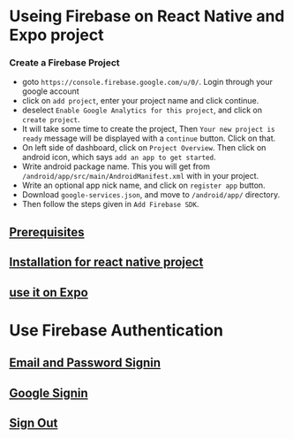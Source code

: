 # Useing Firebase on React Native and Expo project

### Create a Firebase Project

- goto `https://console.firebase.google.com/u/0/`. Login through your google account
- click on `add project`, enter your project name and click continue.
- deselect `Enable Google Analytics for this project`, and click on `create project`.
- It will take some time to create the project, Then `Your new project is ready` message will be displayed with a `continue` button. Click on that.
- On left side of dashboard, click on `Project Overview`. Then click on android icon, which says `add an app to get started`.
- Write android package name. This you will get from `/android/app/src/main/AndroidManifest.xml` with in your project.
- Write an optional app nick name, and click on `register app` button.
- Download `google-services.json`, and move to `/android/app/` directory.
- Then follow the steps given in `Add Firebase SDK`.

## [Prerequisites](https://rnfirebase.io/#prerequisites)

## [Installation for react native project](https://rnfirebase.io/#installation-for-react-native-cli-projects)

## [use it on Expo](https://rnfirebase.io/#expo)

# Use Firebase Authentication

## [Email and Password Signin](https://rnfirebase.io/auth/usage#emailpassword-sign-in)

## [Google Signin](https://rnfirebase.io/auth/social-auth#google)

## [Sign Out](https://rnfirebase.io/auth/usage#signing-out)



